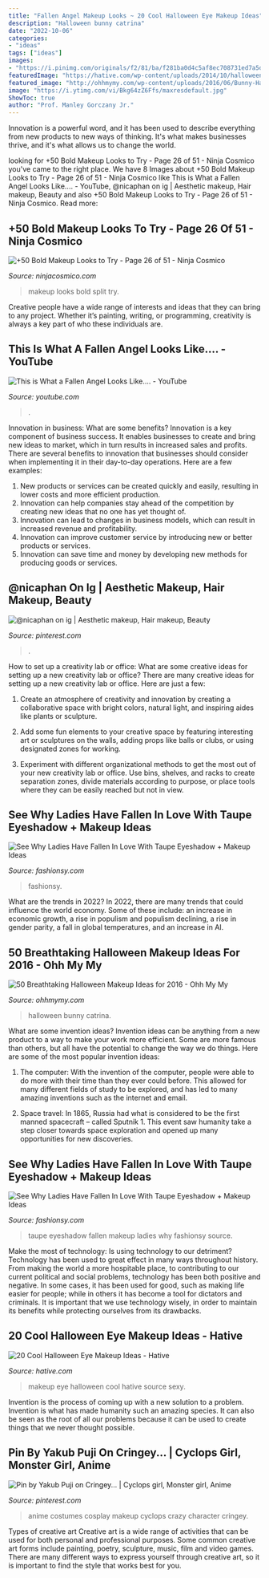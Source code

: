 ```yaml
---
title: "Fallen Angel Makeup Looks ~ 20 Cool Halloween Eye Makeup Ideas"
description: "Halloween bunny catrina"
date: "2022-10-06"
categories:
- "ideas"
tags: ["ideas"]
images:
- "https://i.pinimg.com/originals/f2/81/ba/f281ba0d4c5af8ec708731ed7a5db516.jpg"
featuredImage: "https://hative.com/wp-content/uploads/2014/10/halloween-eye-makeup/11-halloween-eye-makeup-ideas.jpg"
featured_image: "http://ohhmymy.com/wp-content/uploads/2016/06/Bunny-Halloween-Makeup.jpg"
image: "https://i.ytimg.com/vi/Bkg64zZ6Ffs/maxresdefault.jpg"
ShowToc: true
author: "Prof. Manley Gorczany Jr."
---
```



Innovation is a powerful word, and it has been used to describe everything from new products to new ways of thinking. It's what makes businesses thrive, and it's what allows us to change the world.

	

		
looking for +50 Bold Makeup Looks to Try - Page 26 of 51 - Ninja Cosmico you've came to the right place. We have 8 Images about +50 Bold Makeup Looks to Try - Page 26 of 51 - Ninja Cosmico like This is What a Fallen Angel Looks Like.... - YouTube, @nicaphan on ig | Aesthetic makeup, Hair makeup, Beauty and also +50 Bold Makeup Looks to Try - Page 26 of 51 - Ninja Cosmico. Read more:
		
    
## +50 Bold Makeup Looks To Try - Page 26 Of 51 - Ninja Cosmico

<img loading=lazy src="https://ninjacosmico.com/wp-content/uploads/2017/11/boldmakeup26.jpg" onerror="this.onerror=null;this.src='https://tse2.mm.bing.net/th?id=OIP.VpdWBoi0sUlAXbpErIP4CwHaJL&amp;pid=15.1';" alt="+50 Bold Makeup Looks to Try - Page 26 of 51 - Ninja Cosmico">

_Source: ninjacosmico.com_

>makeup looks bold split try. 

	

Creative people have a wide range of interests and ideas that they can bring to any project. Whether it’s painting, writing, or programming, creativity is always a key part of who these individuals are.

    
## This Is What A Fallen Angel Looks Like.... - YouTube

<img loading=lazy src="https://i.ytimg.com/vi/Bkg64zZ6Ffs/maxresdefault.jpg" onerror="this.onerror=null;this.src='https://tse2.mm.bing.net/th?id=OIP.W0rzf-M9f98bzo8W80EkngHaEK&amp;pid=15.1';" alt="This is What a Fallen Angel Looks Like.... - YouTube">

_Source: youtube.com_

>. 

	

Innovation in business: What are some benefits?
Innovation is a key component of business success. It enables businesses to create and bring new ideas to market, which in turn results in increased sales and profits. There are several benefits to innovation that businesses should consider when implementing it in their day-to-day operations. Here are a few examples: 
1) New products or services can be created quickly and easily, resulting in lower costs and more efficient production. 
2) Innovation can help companies stay ahead of the competition by creating new ideas that no one has yet thought of. 
3) Innovation can lead to changes in business models, which can result in increased revenue and profitability. 
4) Innovation can improve customer service by introducing new or better products or services. 
5) Innovation can save time and money by developing new methods for producing goods or services.

    
## @nicaphan On Ig | Aesthetic Makeup, Hair Makeup, Beauty

<img loading=lazy src="https://i.pinimg.com/736x/72/6f/73/726f73f3adba4b1167cdf9bcc0dc1b3e.jpg" onerror="this.onerror=null;this.src='https://tse2.mm.bing.net/th?id=OIP.P1c0BQeMnHSsoM3zH-qNkgHaHS&amp;pid=15.1';" alt="@nicaphan on ig | Aesthetic makeup, Hair makeup, Beauty">

_Source: pinterest.com_

>. 

	

How to set up a creativity lab or office: What are some creative ideas for setting up a new creativity lab or office?
There are many creative ideas for setting up a new creativity lab or office. Here are just a few: 
1. Create an atmosphere of creativity and innovation by creating a collaborative space with bright colors, natural light, and inspiring aides like plants or sculpture.

2. Add some fun elements to your creative space by featuring interesting art or sculptures on the walls, adding props like balls or clubs, or using designated zones for working.

3. Experiment with different organizational methods to get the most out of your new creativity lab or office. Use bins, shelves, and racks to create separation zones, divide materials according to purpose, or place tools where they can be easily reached but not in view.

    
## See Why Ladies Have Fallen In Love With Taupe Eyeshadow + Makeup Ideas

<img loading=lazy src="https://fashionsy.com/wp-content/uploads/2017/04/taupe-eyeshadow-9.jpg" onerror="this.onerror=null;this.src='https://tse1.mm.bing.net/th?id=OIP.1ZhcfQsnB1P49s0fsqnJ_gHaHY&amp;pid=15.1';" alt="See Why Ladies Have Fallen In Love With Taupe Eyeshadow + Makeup Ideas">

_Source: fashionsy.com_

>fashionsy. 

	

What are the trends in 2022?
In 2022, there are many trends that could influence the world economy. Some of these include: an increase in economic growth, a rise in populism and populism declining, a rise in gender parity, a fall in global temperatures, and an increase in AI.

    
## 50 Breathtaking Halloween Makeup Ideas For 2016 - Ohh My My

<img loading=lazy src="http://ohhmymy.com/wp-content/uploads/2016/06/Bunny-Halloween-Makeup.jpg" onerror="this.onerror=null;this.src='https://tse1.mm.bing.net/th?id=OIP.oJ6kjwONQs4CJVHpz_XEaQHaLD&amp;pid=15.1';" alt="50 Breathtaking Halloween Makeup Ideas for 2016 - Ohh My My">

_Source: ohhmymy.com_

>halloween bunny catrina. 

	

What are some invention ideas?
Invention ideas can be anything from a new product to a way to make your work more efficient. Some are more famous than others, but all have the potential to change the way we do things. Here are some of the most popular invention ideas: 
1) The computer: With the invention of the computer, people were able to do more with their time than they ever could before. This allowed for many different fields of study to be explored, and has led to many amazing inventions such as the internet and email.

2) Space travel: In 1865, Russia had what is considered to be the first manned spacecraft – called Sputnik 1. This event saw humanity take a step closer towards space exploration and opened up many opportunities for new discoveries.

    
## See Why Ladies Have Fallen In Love With Taupe Eyeshadow + Makeup Ideas

<img loading=lazy src="http://fashionsy.com/wp-content/uploads/2017/04/taupe-eyeshadow-1.jpg" onerror="this.onerror=null;this.src='https://tse1.mm.bing.net/th?id=OIP.GTLNKzCQMRs5_eVNOFyCZgHaHa&amp;pid=15.1';" alt="See Why Ladies Have Fallen In Love With Taupe Eyeshadow + Makeup Ideas">

_Source: fashionsy.com_

>taupe eyeshadow fallen makeup ladies why fashionsy source. 

	

Make the most of technology: Is using technology to our detriment?
Technology has been used to great effect in many ways throughout history. From making the world a more hospitable place, to contributing to our current political and social problems, technology has been both positive and negative. In some cases, it has been used for good, such as making life easier for people; while in others it has become a tool for dictators and criminals. It is important that we use technology wisely, in order to maintain its benefits while protecting ourselves from its drawbacks.

    
## 20 Cool Halloween Eye Makeup Ideas - Hative

<img loading=lazy src="https://hative.com/wp-content/uploads/2014/10/halloween-eye-makeup/11-halloween-eye-makeup-ideas.jpg" onerror="this.onerror=null;this.src='https://tse2.mm.bing.net/th?id=OIP.evZy6mfi9r8wbZePOBRsSwHaLI&amp;pid=15.1';" alt="20 Cool Halloween Eye Makeup Ideas - Hative">

_Source: hative.com_

>makeup eye halloween cool hative source sexy. 

	

Invention is the process of coming up with a new solution to a problem. Invention is what has made humanity such an amazing species. It can also be seen as the root of all our problems because it can be used to create things that we never thought possible.

    
## Pin By Yakub Puji On Cringey... | Cyclops Girl, Monster Girl, Anime

<img loading=lazy src="https://i.pinimg.com/originals/f2/81/ba/f281ba0d4c5af8ec708731ed7a5db516.jpg" onerror="this.onerror=null;this.src='https://tse2.mm.bing.net/th?id=OIP.58699xVFq6MpakkN6j7ZDgHaJ4&amp;pid=15.1';" alt="Pin by Yakub Puji on Cringey... | Cyclops girl, Monster girl, Anime">

_Source: pinterest.com_

>anime costumes cosplay makeup cyclops crazy character cringey. 

	

Types of creative art
Creative art is a wide range of activities that can be used for both personal and professional purposes. Some common creative art forms include painting, poetry, sculpture, music, film and video games. There are many different ways to express yourself through creative art, so it is important to find the style that works best for you.

